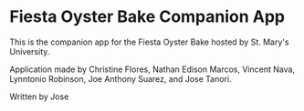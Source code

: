 # Fiesta Oyster Bake Companion App

This is the companion app for the Fiesta Oyster Bake hosted by St. Mary's University.

Application made by Christine Flores, Nathan Edison Marcos, Vincent Nava, Lynntonio Robinson, Joe Anthony Suarez, and Jose Tanori.

Written by Jose